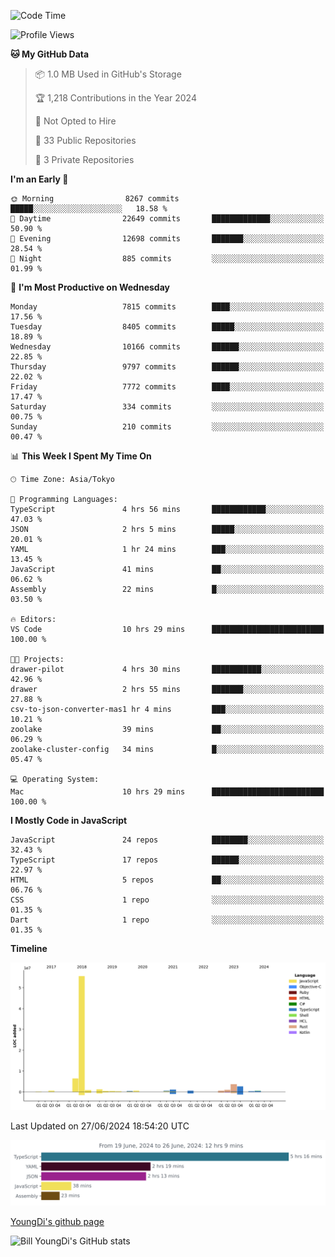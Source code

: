 <!--START_SECTION:waka-->
![Code Time](http://img.shields.io/badge/Code%20Time-775%20hrs%2032%20mins-blue)

![Profile Views](http://img.shields.io/badge/Profile%20Views-0-blue)

**🐱 My GitHub Data** 

> 📦 1.0 MB Used in GitHub's Storage 
 > 
> 🏆 1,218 Contributions in the Year 2024
 > 
> 🚫 Not Opted to Hire
 > 
> 📜 33 Public Repositories 
 > 
> 🔑 3 Private Repositories 
 > 
**I'm an Early 🐤** 

```text
🌞 Morning                8267 commits        █████░░░░░░░░░░░░░░░░░░░░   18.58 % 
🌆 Daytime                22649 commits       █████████████░░░░░░░░░░░░   50.90 % 
🌃 Evening                12698 commits       ███████░░░░░░░░░░░░░░░░░░   28.54 % 
🌙 Night                  885 commits         ░░░░░░░░░░░░░░░░░░░░░░░░░   01.99 % 
```
📅 **I'm Most Productive on Wednesday** 

```text
Monday                   7815 commits        ████░░░░░░░░░░░░░░░░░░░░░   17.56 % 
Tuesday                  8405 commits        █████░░░░░░░░░░░░░░░░░░░░   18.89 % 
Wednesday                10166 commits       ██████░░░░░░░░░░░░░░░░░░░   22.85 % 
Thursday                 9797 commits        ██████░░░░░░░░░░░░░░░░░░░   22.02 % 
Friday                   7772 commits        ████░░░░░░░░░░░░░░░░░░░░░   17.47 % 
Saturday                 334 commits         ░░░░░░░░░░░░░░░░░░░░░░░░░   00.75 % 
Sunday                   210 commits         ░░░░░░░░░░░░░░░░░░░░░░░░░   00.47 % 
```


📊 **This Week I Spent My Time On** 

```text
🕑︎ Time Zone: Asia/Tokyo

💬 Programming Languages: 
TypeScript               4 hrs 56 mins       ████████████░░░░░░░░░░░░░   47.03 % 
JSON                     2 hrs 5 mins        █████░░░░░░░░░░░░░░░░░░░░   20.01 % 
YAML                     1 hr 24 mins        ███░░░░░░░░░░░░░░░░░░░░░░   13.45 % 
JavaScript               41 mins             ██░░░░░░░░░░░░░░░░░░░░░░░   06.62 % 
Assembly                 22 mins             █░░░░░░░░░░░░░░░░░░░░░░░░   03.50 % 

🔥 Editors: 
VS Code                  10 hrs 29 mins      █████████████████████████   100.00 % 

🐱‍💻 Projects: 
drawer-pilot             4 hrs 30 mins       ███████████░░░░░░░░░░░░░░   42.96 % 
drawer                   2 hrs 55 mins       ███████░░░░░░░░░░░░░░░░░░   27.88 % 
csv-to-json-converter-mas1 hr 4 mins         ███░░░░░░░░░░░░░░░░░░░░░░   10.21 % 
zoolake                  39 mins             ██░░░░░░░░░░░░░░░░░░░░░░░   06.29 % 
zoolake-cluster-config   34 mins             █░░░░░░░░░░░░░░░░░░░░░░░░   05.47 % 

💻 Operating System: 
Mac                      10 hrs 29 mins      █████████████████████████   100.00 % 
```

**I Mostly Code in JavaScript** 

```text
JavaScript               24 repos            ████████░░░░░░░░░░░░░░░░░   32.43 % 
TypeScript               17 repos            ██████░░░░░░░░░░░░░░░░░░░   22.97 % 
HTML                     5 repos             ██░░░░░░░░░░░░░░░░░░░░░░░   06.76 % 
CSS                      1 repo              ░░░░░░░░░░░░░░░░░░░░░░░░░   01.35 % 
Dart                     1 repo              ░░░░░░░░░░░░░░░░░░░░░░░░░   01.35 % 
```



**Timeline**

![Lines of Code chart](https://raw.githubusercontent.com/Youngdi/Youngdi/master/assets/bar_graph.png)


 Last Updated on 27/06/2024 18:54:20 UTC
<!--END_SECTION:waka-->

![wakatime](./images/stat.svg)

[YoungDi's github page](https://youngdi.github.io)

![Bill YoungDi's GitHub stats](https://github-readme-stats.vercel.app/api?username=youngdi&count_private=true&show_icons=true)
